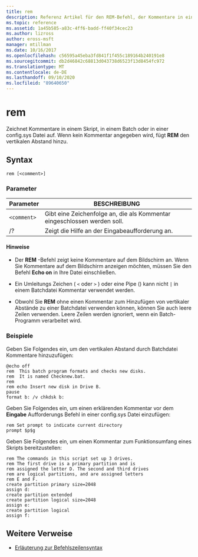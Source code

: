 ```yaml
---
title: rem
description: Referenz Artikel für den REM-Befehl, der Kommentare in einem Skript, in einem Batch oder in einer config.sys Datei aufzeichnet.
ms.topic: reference
ms.assetid: 1a45b585-a83c-4ff6-badd-ff40f34cec23
ms.author: lizross
author: eross-msft
manager: mtillman
ms.date: 10/16/2017
ms.openlocfilehash: c56595a45eba3fd841f1f455c189164b240191e8
ms.sourcegitcommit: db2d46842c68813d043738d6523f13d8454fc972
ms.translationtype: MT
ms.contentlocale: de-DE
ms.lasthandoff: 09/10/2020
ms.locfileid: "89640650"
---
```

# <a name="rem"></a>rem

Zeichnet Kommentare in einem Skript, in einem Batch oder in einer config.sys Datei auf. Wenn kein Kommentar angegeben wird, fügt **REM** den vertikalen Abstand hinzu.

## <a name="syntax"></a>Syntax

```
rem [<comment>]
```

### <a name="parameters"></a>Parameter

| Parameter | BESCHREIBUNG |
|--|--|
| `<comment>` | Gibt eine Zeichenfolge an, die als Kommentar eingeschlossen werden soll. |
| /? | Zeigt die Hilfe an der Eingabeaufforderung an. |

#### <a name="remarks"></a>Hinweise

- Der **REM** -Befehl zeigt keine Kommentare auf dem Bildschirm an. Wenn Sie Kommentare auf dem Bildschirm anzeigen möchten, müssen Sie den Befehl **Echo on** in Ihre Datei einschließen.

- Ein Umleitungs Zeichen ( `<` oder `>` ) oder eine Pipe () kann nicht `|` in einem Batchdatei Kommentar verwendet werden.

- Obwohl Sie **REM** ohne einen Kommentar zum Hinzufügen von vertikaler Abstände zu einer Batchdatei verwenden können, können Sie auch leere Zeilen verwenden. Leere Zeilen werden ignoriert, wenn ein Batch-Programm verarbeitet wird.

### <a name="examples"></a>Beispiele

Geben Sie Folgendes ein, um den vertikalen Abstand durch Batchdatei Kommentare hinzuzufügen:

```
@echo off
rem  This batch program formats and checks new disks.
rem  It is named Checknew.bat.
rem
rem echo Insert new disk in Drive B.
pause
format b: /v chkdsk b:
```

Geben Sie Folgendes ein, um einen erklärenden Kommentar vor dem **Eingabe** Aufforderungs Befehl in einer config.sys Datei einzufügen:

```
rem Set prompt to indicate current directory
prompt $p$g
```

Geben Sie Folgendes ein, um einen Kommentar zum Funktionsumfang eines Skripts bereitzustellen:

```
rem The commands in this script set up 3 drives.
rem The first drive is a primary partition and is
rem assigned the letter D. The second and third drives
rem are logical partitions, and are assigned letters
rem E and F.
create partition primary size=2048
assign d:
create partition extended
create partition logical size=2048
assign e:
create partition logical
assign f:
```

## <a name="additional-references"></a>Weitere Verweise

- [Erläuterung zur Befehlszeilensyntax](command-line-syntax-key.md)